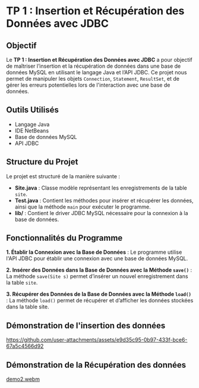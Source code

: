 # TP 1 : Insertion et Récupération des Données avec JDBC

## Objectif

Le **TP 1 : Insertion et Récupération des Données avec JDBC** a pour objectif de maîtriser l’insertion et la récupération de données dans une base de données MySQL en utilisant le langage Java et l’API JDBC. Ce projet nous permet de manipuler les objets `Connection`, `Statement`, `ResultSet`, et de gérer les erreurs potentielles lors de l'interaction avec une base de données. 

## Outils Utilisés
  - Langage Java
  - IDE NetBeans
  - Base de données MySQL
  - API JDBC

## Structure du Projet

Le projet est structuré de la manière suivante :

  - **Site.java** : Classe modèle représentant les enregistrements de la table `site`.
  - **Test.java** : Contient les méthodes pour insérer et récupérer les données, ainsi que la méthode `main` pour exécuter le programme.
  - **lib/** : Contient le driver JDBC MySQL nécessaire pour la connexion à la base de données.


## Fonctionnalités du Programme

 **1. Établir la Connexion avec la Base de Données** :
Le programme utilise l'API JDBC pour établir une connexion avec une base de données MySQL. 

 **2. Insérer des Données dans la Base de Données avec la Méthode `save()`** :
La méthode `save(Site s)` permet d’insérer un nouvel enregistrement dans la table `site`. 

 **3. Récupérer des Données de la Base de Données avec la Méthode `load()`** :
La méthode `load()` permet de récupérer et d’afficher les données stockées dans la table site.


## Démonstration de l'insertion des données

https://github.com/user-attachments/assets/e9d35c95-0b97-433f-bce6-67a5c4566d92


## Démonstration de la Récupération des données

[demo2.webm](https://github.com/user-attachments/assets/55ae6de0-b18b-4909-b784-4dbcbb646e29)


